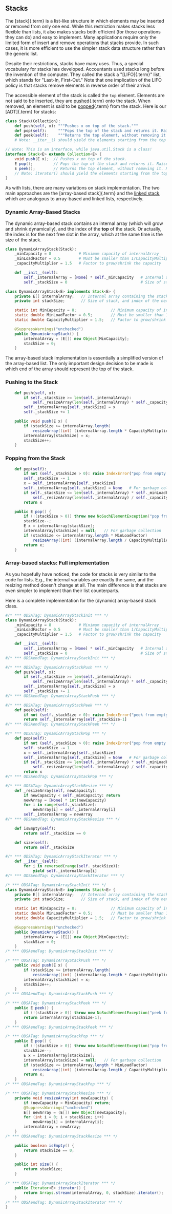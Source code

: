 
## Stacks

The [stack]{.term} is a list-like structure in
which elements may be inserted or removed from only one end. While this
restriction makes stacks less flexible than lists, it also makes stacks
both efficient (for those operations they can do) and easy to implement.
Many applications require only the limited form of insert and remove
operations that stacks provide. In such cases, it is more efficient to
use the simpler stack data structure rather than the generic list.

Despite their restrictions, stacks have many uses. Thus, a special
vocabulary for stacks has developed. Accountants used stacks long before
the invention of the computer. They called the stack a
"[LIFO]{.term}" list, which stands for
"Last-In, First-Out." Note that one implication of the LIFO policy is
that stacks remove elements in reverse order of their arrival.

The accessible element of the stack is called the `top` element.
Elements are not said to be inserted, they are
[pushed](#push){.term} onto the stack. When
removed, an element is said to be [popped](#pop){.term} from the stack. Here is our [ADT]{.term} for stacks:

```python
class Stack(Collection):
    def push(self, x): """Pushes x on top of the stack."""
    def pop(self):     """Pops the top of the stack and returns it. Raises an exception if the stack is empty."""
    def peek(self):    """Returns the top element, without removing it. Raises an exception if the stack is empty."""
    # Note: __iter__() should yield the elements starting from the top of the stack.
```

```java
// Note: This is an interface, while java.util.Stack is a class!
interface Stack<E> extends Collection<E> {
    void push(E x);  // Pushes x on top of the stack.
    E pop();         // Pops the top of the stack and returns it. Raises an exception if the stack is empty.
    E peek();        // Returns the top element, without removing it. Raises an exception if the stack is empty.
    // Note: iterator() should yield the elements starting from the top of the stack.
}
```



As with lists, there are many variations on stack implementation. The
two main approaches are the [array-based stack]{.term} and the
[linked stack](#linked-list-stacks), which are analogous to array-based and linked lists,
respectively.

### Dynamic Array-Based Stacks

The dynamic array-based stack contains an internal array (which will
grow and shrink dynamically), and the index of the **top** of the stack.
Or actually, the index is for the next free slot in the array, which at
the same time is the size of the stack.

```python
class DynamicArrayStack(Stack):
    _minCapacity = 8            # Minimum capacity of internalArray
    _minLoadFactor = 0.5        # Must be smaller than 1/CapacityMultiplier
    _capacityMultiplier = 1.5   # Factor to grow/shrink the capacity

    def __init__(self):
        self._internalArray = [None] * self._minCapacity   # Internal array containing the stack elements
        self._stackSize = 0                                # Size of stack, and index of the next free slot
```

```java
class DynamicArrayStack<E> implements Stack<E> {
    private E[] internalArray;   // Internal array containing the stack elements
    private int stackSize;       // Size of stack, and index of the next free slot

    static int MinCapacity = 8;               // Minimum capacity of internalArray
    static double MinLoadFactor = 0.5;        // Must be smaller than 1/CapacityMultiplier
    static double CapacityMultiplier = 1.5;   // Factor to grow/shrink the capacity

    @SuppressWarnings("unchecked")
    public DynamicArrayStack() {
        internalArray = (E[]) new Object[MinCapacity];
        stackSize = 0;
    }
```



The array-based stack implementation is essentially a simplified version
of the array-based list. The only important design decision to be made
is which end of the array should represent the top of the stack.

<inlineav id="DynamicArrayStack-Top-CON" src="ChalmersGU/DynamicArrayStack-Top-CON.js" name="Array stack top position slideshow" links="ChalmersGU/CGU-Styles.css"/>

### Pushing to the Stack

<inlineav id="DynamicArrayStack-Push-CON" src="ChalmersGU/DynamicArrayStack-Push-CON.js" name="Array stack push slideshow" links="ChalmersGU/CGU-Styles.css"/>

```python
    def push(self, x):
        if self._stackSize >= len(self._internalArray):
            self._resizeArray(len(self._internalArray) * self._capacityMultiplier)
        self._internalArray[self._stackSize] = x
        self._stackSize += 1
```

```java
    public void push(E x) {
        if (stackSize >= internalArray.length)
            resizeArray((int) (internalArray.length * CapacityMultiplier));
        internalArray[stackSize] = x;
        stackSize++;
    }
```



<avembed id="DynamicArrayStack-Push-PRO" src="ChalmersGU/DynamicArrayStack-Push-PRO.html" type="ka" name="Array-based Stack Push Exercise"/>

### Popping from the Stack

<inlineav id="DynamicArrayStack-Pop-CON" src="ChalmersGU/DynamicArrayStack-Pop-CON.js" name="Array stack pop slideshow" links="ChalmersGU/CGU-Styles.css"/>

```python
    def pop(self):
        if not (self._stackSize > 0): raise IndexError("pop from empty stack")
        self._stackSize -= 1
        x = self._internalArray[self._stackSize]
        self._internalArray[self._stackSize] = None   # For garbage collection
        if self._stackSize <= len(self._internalArray) * self._minLoadFactor:
            self._resizeArray(len(self._internalArray) / self._capacityMultiplier)
        return x
```

```java
    public E pop() {
        if (!(stackSize > 0)) throw new NoSuchElementException("pop from empty stack");
        stackSize--;
        E x = internalArray[stackSize];
        internalArray[stackSize] = null;   // For garbage collection
        if (stackSize <= internalArray.length * MinLoadFactor)
            resizeArray((int) (internalArray.length / CapacityMultiplier));
        return x;
    }
```



<avembed id="DynamicArrayStack-Pop-PRO" src="ChalmersGU/DynamicArrayStack-Pop-PRO.html" type="ka" name="Array-based Stack Pop Exercise"/>

### Array-based stacks: Full implementation

As you hopefully have noticed, the code for stacks is very similar to
the code for lists. E.g., the internal variables are exactly the same,
and the resizing method doesn't change at all. The main difference is
that stacks are even simpler to implement than their list counterparts.

Here is a complete implementation for the (dynamic) array-based stack
class.

```python
#/* *** ODSATag: DynamicArrayStackInit *** */
class DynamicArrayStack(Stack):
    _minCapacity = 8            # Minimum capacity of internalArray
    _minLoadFactor = 0.5        # Must be smaller than 1/CapacityMultiplier
    _capacityMultiplier = 1.5   # Factor to grow/shrink the capacity

    def __init__(self):
        self._internalArray = [None] * self._minCapacity   # Internal array containing the stack elements
        self._stackSize = 0                                # Size of stack, and index of the next free slot
#/* *** ODSAendTag: DynamicArrayStackInit *** */

#/* *** ODSATag: DynamicArrayStackPush *** */
    def push(self, x):
        if self._stackSize >= len(self._internalArray):
            self._resizeArray(len(self._internalArray) * self._capacityMultiplier)
        self._internalArray[self._stackSize] = x
        self._stackSize += 1
#/* *** ODSAendTag: DynamicArrayStackPush *** */

#/* *** ODSATag: DynamicArrayStackPeek *** */
    def peek(self):
        if not (self._stackSize > 0): raise IndexError("peek from empty stack")
        return self._internalArray[self._stackSize-1]
#/* *** ODSAendTag: DynamicArrayStackPeek *** */

#/* *** ODSATag: DynamicArrayStackPop *** */
    def pop(self):
        if not (self._stackSize > 0): raise IndexError("pop from empty stack")
        self._stackSize -= 1
        x = self._internalArray[self._stackSize]
        self._internalArray[self._stackSize] = None   # For garbage collection
        if self._stackSize <= len(self._internalArray) * self._minLoadFactor:
            self._resizeArray(len(self._internalArray) / self._capacityMultiplier)
        return x
#/* *** ODSAendTag: DynamicArrayStackPop *** */

#/* *** ODSATag: DynamicArrayStackResize *** */
    def _resizeArray(self, newCapacity):
        if newCapacity < self._minCapacity: return
        newArray = [None] * int(newCapacity)
        for i in range(self._stackSize):
            newArray[i] = self._internalArray[i]
        self._internalArray = newArray
#/* *** ODSAendTag: DynamicArrayStackResize *** */

    def isEmpty(self):
        return self._stackSize == 0

    def size(self):
        return self._stackSize

#/* *** ODSATag: DynamicArrayStackIterator *** */
    def __iter__(self):
        for i in reversed(range(self._stackSize)):
            yield self._internalArray[i]
#/* *** ODSAendTag: DynamicArrayStackIterator *** */
```

```java
/* *** ODSATag: DynamicArrayStackInit *** */
class DynamicArrayStack<E> implements Stack<E> {
    private E[] internalArray;   // Internal array containing the stack elements
    private int stackSize;       // Size of stack, and index of the next free slot

    static int MinCapacity = 8;               // Minimum capacity of internalArray
    static double MinLoadFactor = 0.5;        // Must be smaller than 1/CapacityMultiplier
    static double CapacityMultiplier = 1.5;   // Factor to grow/shrink the capacity

    @SuppressWarnings("unchecked")
    public DynamicArrayStack() {
        internalArray = (E[]) new Object[MinCapacity];
        stackSize = 0;
    }
/* *** ODSAendTag: DynamicArrayStackInit *** */

/* *** ODSATag: DynamicArrayStackPush *** */
    public void push(E x) {
        if (stackSize >= internalArray.length)
            resizeArray((int) (internalArray.length * CapacityMultiplier));
        internalArray[stackSize] = x;
        stackSize++;
    }
/* *** ODSAendTag: DynamicArrayStackPush *** */

/* *** ODSATag: DynamicArrayStackPeek *** */
    public E peek() {
        if (!(stackSize > 0)) throw new NoSuchElementException("peek from empty stack");
        return internalArray[stackSize-1];
    }
/* *** ODSAendTag: DynamicArrayStackPeek *** */

/* *** ODSATag: DynamicArrayStackPop *** */
    public E pop() {
        if (!(stackSize > 0)) throw new NoSuchElementException("pop from empty stack");
        stackSize--;
        E x = internalArray[stackSize];
        internalArray[stackSize] = null;   // For garbage collection
        if (stackSize <= internalArray.length * MinLoadFactor)
            resizeArray((int) (internalArray.length / CapacityMultiplier));
        return x;
    }
/* *** ODSAendTag: DynamicArrayStackPop *** */

/* *** ODSATag: DynamicArrayStackResize *** */
    private void resizeArray(int newCapacity) {
        if (newCapacity < MinCapacity) return;
        @SuppressWarnings("unchecked")
        E[] newArray = (E[]) new Object[newCapacity];
        for (int i = 0; i < stackSize; i++)
            newArray[i] = internalArray[i];
        internalArray = newArray;
    }
/* *** ODSAendTag: DynamicArrayStackResize *** */

    public boolean isEmpty() {
        return stackSize == 0;
    }

    public int size() {
        return stackSize;
    }

/* *** ODSATag: DynamicArrayStackIterator *** */
    public Iterator<E> iterator() {
        return Arrays.stream(internalArray, 0, stackSize).iterator();
    }
/* *** ODSAendTag: DynamicArrayStackIterator *** */
}
```


